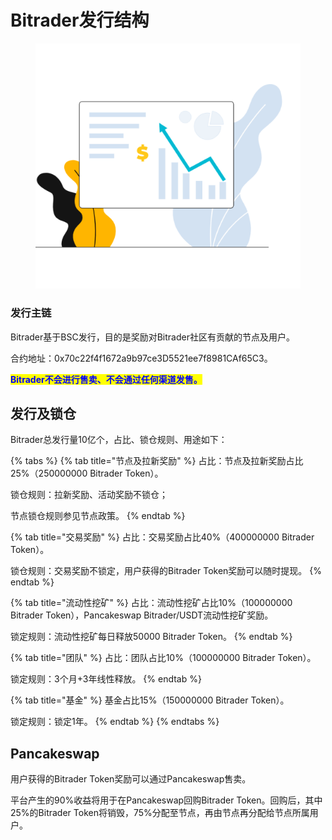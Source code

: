 # Bitrader发行结构

<figure><img src="../.gitbook/assets/Croods Chart.png" alt=""><figcaption></figcaption></figure>

### 发行主链

Bitrader基于BSC发行，目的是奖励对Bitrader社区有贡献的节点及用户。

合约地址：0x70c22f4f1672a9b97ce3D5521ee7f8981CAf65C3。

<mark style="color:blue;">**Bitrader不会进行售卖、不会通过任何渠道发售。**</mark>

## 发行及锁仓

Bitrader总发行量10亿个，占比、锁仓规则、用途如下：

{% tabs %}
{% tab title="节点及拉新奖励" %}
占比：节点及拉新奖励占比25%（250000000 Bitrader Token）。

锁仓规则：拉新奖励、活动奖励不锁仓；

&#x20;                   节点锁仓规则参见节点政策。
{% endtab %}

{% tab title="交易奖励" %}
占比：交易奖励占比40%（400000000 Bitrader Token）。

锁仓规则：交易奖励不锁定，用户获得的Bitrader Token奖励可以随时提现。
{% endtab %}

{% tab title="流动性挖矿" %}
占比：流动性挖矿占比10%（100000000 Bitrader Token），Pancakeswap Bitrader/USDT流动性挖矿奖励。

锁定规则：流动性挖矿每日释放50000 Bitrader Token。
{% endtab %}

{% tab title="团队" %}
占比：团队占比10%（100000000 Bitrader Token）。

锁定规则：3个月+3年线性释放。
{% endtab %}

{% tab title="基金" %}
基金占比15%（150000000 Bitrader Token）。

锁定规则：锁定1年。
{% endtab %}
{% endtabs %}

## Pancakeswap

用户获得的Bitrader Token奖励可以通过Pancakeswap售卖。

平台产生的90%收益将用于在Pancakeswap回购Bitrader Token。回购后，其中25%的Bitrader Token将销毁，75%分配至节点，再由节点再分配给节点所属用户。
